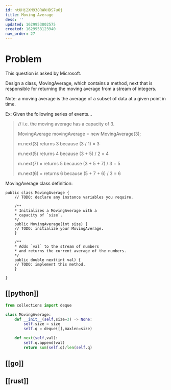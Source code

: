 ```yaml
---
id: ntUHj2XM938RWkHDS7u6j
title: Moving Average
desc: ''
updated: 1629953802575
created: 1629953123940
nav_order: 27
---
```


# Problem

This question is asked by Microsoft.

Design a class, MovingAverage, which contains a method, next that is responsible for returning the moving average from a stream of integers.

Note: a moving average is the average of a subset of data at a given point in time.

Ex: Given the following series of events...

> // i.e. the moving average has a capacity of 3.
>
> MovingAverage movingAverage = new MovingAverage(3);
>
> m.next(3) returns 3 because (3 / 1) = 3
>
> m.next(5) returns 4 because (3 + 5) / 2 = 4
>
> m.next(7) = returns 5 because (3 + 5 + 7) / 3 = 5
>
> m.next(6) = returns 6 because (5 + 7 + 6) / 3 = 6


MovingAverage class definition:
```
public class MovingAverage {
    // TODO: declare any instance variables you require.

    /**
    * Initializes a MovingAverage with a
    * capacity of `size`.
    */
    public MovingAverage(int size) {
    // TODO: initialize your MovingAverage.
    }

    /**
    * Adds `val` to the stream of numbers
    * and returns the current average of the numbers.
    */
    public double next(int val) {
    // TODO: implement this method.
    }

}
```

## [[python]]

```python
from collections import deque

class MovingAverage:
    def __init__(self,size=3) -> None:
        self.size = size
        self.q = deque([],maxlen=size)

    def next(self,val):
        self.q.append(val)
        return sum(self.q)/len(self.q)
```

## [[go]]

## [[rust]]